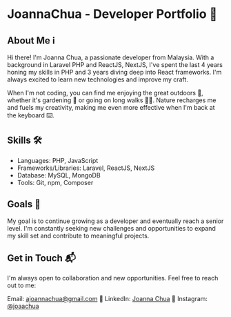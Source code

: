 # JoannaChua - Developer Portfolio 🚀

## About Me ℹ️

Hi there! I'm Joanna Chua, a passionate developer from Malaysia. With a background in Laravel PHP and ReactJS, NextJS, I've spent the last 4 years honing my skills in PHP and 3 years diving deep into React frameworks. I'm always excited to learn new technologies and improve my craft.

When I'm not coding, you can find me enjoying the great outdoors 🌳, whether it's gardening 🌱 or going on long walks 🚶‍♀️. Nature recharges me and fuels my creativity, making me even more effective when I'm back at the keyboard ⌨️.

## Skills 🛠️
- Languages: PHP, JavaScript
- Frameworks/Libraries: Laravel, ReactJS, NextJS
- Database: MySQL, MongoDB
- Tools: Git, npm, Composer

## Goals 🎯

My goal is to continue growing as a developer and eventually reach a senior level. I'm constantly seeking new challenges and opportunities to expand my skill set and contribute to meaningful projects.

## Get in Touch 📬

I'm always open to collaboration and new opportunities. Feel free to reach out to me:

Email: ajoannachua@gmail.com 📧
LinkedIn: [Joanna Chua](https://www.linkedin.com/in/joanna-chua-96263623b/) 🔗
Instagram: [@joaachua](https://www.instagram.com/joaachua/)

<!--
**joaachua/joaachua** is a ✨ _special_ ✨ repository because its `README.md` (this file) appears on your GitHub profile.

Here are some ideas to get you started:

- 🔭 I’m currently working on ...
- 🌱 I’m currently learning ...
- 👯 I’m looking to collaborate on ...
- 🤔 I’m looking for help with ...
- 💬 Ask me about ...
- 📫 How to reach me: ...
- 😄 Pronouns: ...
- ⚡ Fun fact: ...
-->

